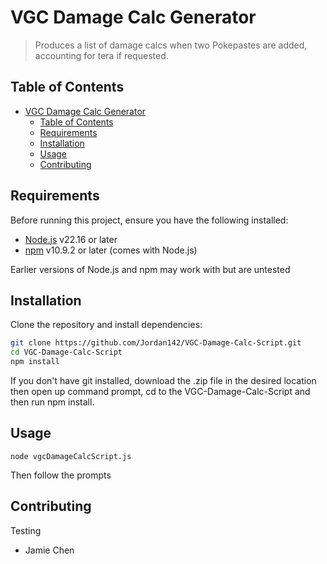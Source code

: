 # VGC Damage Calc Generator

> Produces a list of damage calcs when two Pokepastes are added, accounting for tera if requested.

## Table of Contents

- [VGC Damage Calc Generator](#vgc-damage-calc-generator)
  - [Table of Contents](#table-of-contents)
  - [Requirements](#requirements)
  - [Installation](#installation)
  - [Usage](#usage)
  - [Contributing](#contributing)

## Requirements

Before running this project, ensure you have the following installed:

- [Node.js](https://nodejs.org/) v22.16 or later
- [npm](https://www.npmjs.com/) v10.9.2 or later (comes with Node.js)

Earlier versions of Node.js and npm may work with but are untested

## Installation

Clone the repository and install dependencies:

```bash
git clone https://github.com/Jordan142/VGC-Damage-Calc-Script.git
cd VGC-Damage-Calc-Script
npm install
```

If you don't have git installed, download the .zip file in the desired location then open up command prompt, cd to the VGC-Damage-Calc-Script and then run npm install.

## Usage

```node
node vgcDamageCalcScript.js
```
Then follow the prompts

## Contributing

Testing
- Jamie Chen